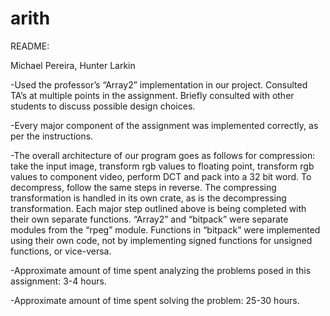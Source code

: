 # arith
README:

Michael Pereira, Hunter Larkin

-Used the professor’s “Array2” implementation in our project. Consulted TA’s at multiple points in the assignment. Briefly consulted with other students to discuss possible design choices. 

-Every major component of the assignment was implemented correctly, as per the instructions.

-The overall architecture of our program goes as follows for compression: take the input image, transform rgb values to floating point, transform rgb values to component video, perform DCT and pack into a 32 bit word. To decompress, follow the same steps in reverse. The compressing transformation is handled in its own crate, as is the decompressing transformation. Each major step outlined above is being completed with their own separate functions. “Array2” and “bitpack” were separate modules from the “rpeg” module. Functions in “bitpack” were implemented using their own code, not by implementing signed functions for unsigned functions, or vice-versa.  

-Approximate amount of time spent analyzing the problems posed in this assignment: 3-4 hours.

-Approximate amount of time spent solving the problem: 25-30 hours.


